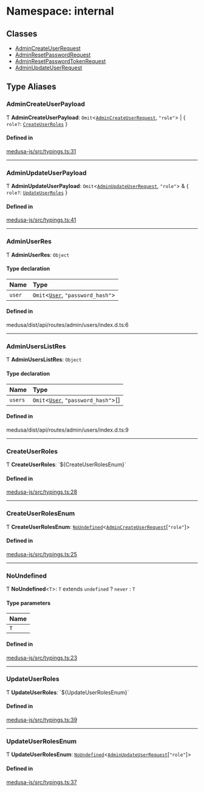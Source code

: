 # Namespace: internal

## Classes

- [AdminCreateUserRequest](../classes/internal-32.AdminCreateUserRequest.md)
- [AdminResetPasswordRequest](../classes/internal-32.AdminResetPasswordRequest.md)
- [AdminResetPasswordTokenRequest](../classes/internal-32.AdminResetPasswordTokenRequest.md)
- [AdminUpdateUserRequest](../classes/internal-32.AdminUpdateUserRequest.md)

## Type Aliases

### AdminCreateUserPayload

Ƭ **AdminCreateUserPayload**: `Omit`<[`AdminCreateUserRequest`](../classes/internal-32.AdminCreateUserRequest.md), ``"role"``\> \| { `role?`: [`CreateUserRoles`](internal-32.md#createuserroles)  }

#### Defined in

[medusa-js/src/typings.ts:31](https://github.com/cloudnepal/medusa/blob/546577a8/packages/medusa-js/src/typings.ts#L31)

___

### AdminUpdateUserPayload

Ƭ **AdminUpdateUserPayload**: `Omit`<[`AdminUpdateUserRequest`](../classes/internal-32.AdminUpdateUserRequest.md), ``"role"``\> & { `role?`: [`UpdateUserRoles`](internal-32.md#updateuserroles)  }

#### Defined in

[medusa-js/src/typings.ts:41](https://github.com/cloudnepal/medusa/blob/546577a8/packages/medusa-js/src/typings.ts#L41)

___

### AdminUserRes

Ƭ **AdminUserRes**: `Object`

#### Type declaration

| Name | Type |
| :------ | :------ |
| `user` | `Omit`<[`User`](../classes/internal-1.User.md), ``"password_hash"``\> |

#### Defined in

medusa/dist/api/routes/admin/users/index.d.ts:6

___

### AdminUsersListRes

Ƭ **AdminUsersListRes**: `Object`

#### Type declaration

| Name | Type |
| :------ | :------ |
| `users` | `Omit`<[`User`](../classes/internal-1.User.md), ``"password_hash"``\>[] |

#### Defined in

medusa/dist/api/routes/admin/users/index.d.ts:9

___

### CreateUserRoles

Ƭ **CreateUserRoles**: \`${CreateUserRolesEnum}\`

#### Defined in

[medusa-js/src/typings.ts:28](https://github.com/cloudnepal/medusa/blob/546577a8/packages/medusa-js/src/typings.ts#L28)

___

### CreateUserRolesEnum

Ƭ **CreateUserRolesEnum**: [`NoUndefined`](internal-32.md#noundefined)<[`AdminCreateUserRequest`](../classes/internal-32.AdminCreateUserRequest.md)[``"role"``]\>

#### Defined in

[medusa-js/src/typings.ts:25](https://github.com/cloudnepal/medusa/blob/546577a8/packages/medusa-js/src/typings.ts#L25)

___

### NoUndefined

Ƭ **NoUndefined**<`T`\>: `T` extends `undefined` ? `never` : `T`

#### Type parameters

| Name |
| :------ |
| `T` |

#### Defined in

[medusa-js/src/typings.ts:23](https://github.com/cloudnepal/medusa/blob/546577a8/packages/medusa-js/src/typings.ts#L23)

___

### UpdateUserRoles

Ƭ **UpdateUserRoles**: \`${UpdateUserRolesEnum}\`

#### Defined in

[medusa-js/src/typings.ts:39](https://github.com/cloudnepal/medusa/blob/546577a8/packages/medusa-js/src/typings.ts#L39)

___

### UpdateUserRolesEnum

Ƭ **UpdateUserRolesEnum**: [`NoUndefined`](internal-32.md#noundefined)<[`AdminUpdateUserRequest`](../classes/internal-32.AdminUpdateUserRequest.md)[``"role"``]\>

#### Defined in

[medusa-js/src/typings.ts:37](https://github.com/cloudnepal/medusa/blob/546577a8/packages/medusa-js/src/typings.ts#L37)
